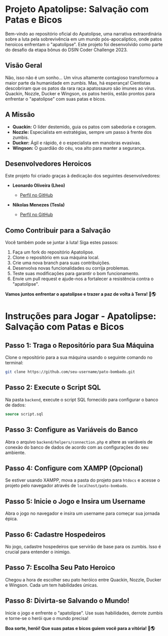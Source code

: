 # **Projeto Apatolipse: Salvação com Patas e Bicos**

Bem-vindo ao repositório oficial do Apatolipse, uma narrativa extraordinária sobre a luta pela sobrevivência em um mundo pós-apocalíptico, onde patos heroicos enfrentam o "apatolipse". Este projeto foi desenvolvido como parte do desafio da etapa bônus do DSIN Coder Challenge 2023.

## **Visão Geral**

Não, isso não é um sonho... Um vírus altamente contagioso transformou a maior parte da humanidade em zumbis. Mas, há esperança! Cientistas descobriram que os patos da rara raça apatossauro são imunes ao vírus. Quackin, Nozzle, Ducker e Wingson, os patos heróis, estão prontos para enfrentar o "apatolipse" com suas patas e bicos.

## **A Missão**

- **Quackin:** O líder destemido, guia os patos com sabedoria e coragem.
- **Nozzle:** Especialista em estratégias, sempre um passo à frente dos zumbis.
- **Ducker:** Ágil e rápido, é o especialista em manobras evasivas.
- **Wingson:** O guardião do céu, voa alto para manter a segurança.

## **Desenvolvedores Heroicos**

Este projeto foi criado graças à dedicação dos seguintes desenvolvedores:

- **Leonardo Oliveira (Lheo)**
  - [Perfil no GitHub](https://github.com/leooliveira2)

- **Nikolas Menezes (Tesla)**
  - [Perfil no GitHub](https://github.com/NikolasMenezes)

## **Como Contribuir para a Salvação**

Você também pode se juntar à luta! Siga estes passos:

1. Faça um fork do repositório Apatolipse.
2. Clone o repositório em sua máquina local.
3. Crie uma nova branch para suas contribuições.
4. Desenvolva novas funcionalidades ou corrija problemas.
5. Teste suas modificações para garantir o bom funcionamento.
6. Envie um pull request e ajude-nos a fortalecer a resistência contra o "apatolipse".


**Vamos juntos enfrentar o apatolipse e trazer a paz de volta à Terra! 🦆🌎**




# **Instruções para Jogar - Apatolipse: Salvação com Patas e Bicos**


## **Passo 1: Traga o Repositório para Sua Máquina**

Clone o repositório para a sua máquina usando o seguinte comando no terminal:

```bash
git clone https://github.com/seu-username/pato-bombado.git
```

## **Passo 2: Execute o Script SQL**

Na pasta `backend`, execute o script SQL fornecido para configurar o banco de dados:

```sql
source script.sql
```

## **Passo 3: Configure as Variáveis do Banco**

Abra o arquivo `backend/helpers/connection.php` e altere as variáveis de conexão do banco de dados de acordo com as configurações do seu ambiente.

## **Passo 4: Configure com XAMPP (Opcional)**

Se estiver usando XAMPP, mova a pasta do projeto para `htdocs` e acesse o projeto pelo navegador através de `localhost/pato-bombado`.

## **Passo 5: Inicie o Jogo e Insira um Username**

Abra o jogo no navegador e insira um username para começar sua jornada épica.

## **Passo 6: Cadastre Hospedeiros**

No jogo, cadastre hospedeiros que servirão de base para os zumbis. Isso é crucial para entender o inimigo.

## **Passo 7: Escolha Seu Pato Heroico**

Chegou a hora de escolher seu pato heróico entre Quackin, Nozzle, Ducker e Wingson. Cada um tem habilidades únicas.

## **Passo 8: Divirta-se Salvando o Mundo!**

Inicie o jogo e enfrente o "apatolipse". Use suas habilidades, derrote zumbis e torne-se o herói que o mundo precisa!

**Boa sorte, herói! Que suas patas e bicos guiem você para a vitória! 🦆🌎**
